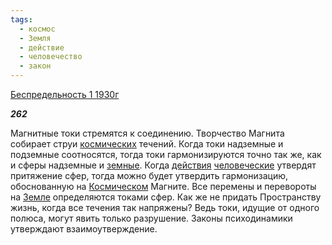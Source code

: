 ```yaml
---
tags:
  - космос
  - Земля
  - действие
  - человечество
  - закон
---
```

[Беспредельность 1 1930г](https://127.0.0.1:4002/agni/1930)

___262___

Магнитные токи стремятся к соединению. Творчество Магнита собирает струи [космических](../../../tags/#космос) течений. Когда токи надземные и подземные соотносятся, тогда токи гармонизируются точно так же, как и сферы надземные и [земные](../../../tags/#Земля). Когда [действия](../../../tags/#действие) [человеческие](../../../tags/#человечество) утвердят притяжение сфер, тогда можно будет утвердить гармонизацию, обоснованную на [Космическом](../../../tags/#космос) Магните. Все перемены и перевороты на [Земле](../../../tags/#Земля) определяются токами сфер. Как же не придать Пространству жизнь, когда все течения так напряжены? Ведь токи, идущие от одного полюса, могут явить только разрушение. Законы психодинамики утверждают взаимоутверждение.